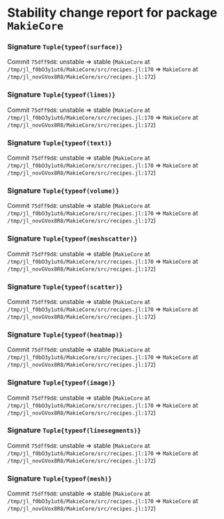 # Stability change report for package `MakieCore`

### Signature `Tuple{typeof(surface)}`

Commit `75dff9d8`: unstable => stable (`MakieCore` at `/tmp/jl_f0bO3y1ut6/MakieCore/src/recipes.jl:170` => `MakieCore` at `/tmp/jl_novGVox8R8/MakieCore/src/recipes.jl:172`)  

### Signature `Tuple{typeof(lines)}`

Commit `75dff9d8`: unstable => stable (`MakieCore` at `/tmp/jl_f0bO3y1ut6/MakieCore/src/recipes.jl:170` => `MakieCore` at `/tmp/jl_novGVox8R8/MakieCore/src/recipes.jl:172`)  

### Signature `Tuple{typeof(text)}`

Commit `75dff9d8`: unstable => stable (`MakieCore` at `/tmp/jl_f0bO3y1ut6/MakieCore/src/recipes.jl:170` => `MakieCore` at `/tmp/jl_novGVox8R8/MakieCore/src/recipes.jl:172`)  

### Signature `Tuple{typeof(volume)}`

Commit `75dff9d8`: unstable => stable (`MakieCore` at `/tmp/jl_f0bO3y1ut6/MakieCore/src/recipes.jl:170` => `MakieCore` at `/tmp/jl_novGVox8R8/MakieCore/src/recipes.jl:172`)  

### Signature `Tuple{typeof(meshscatter)}`

Commit `75dff9d8`: unstable => stable (`MakieCore` at `/tmp/jl_f0bO3y1ut6/MakieCore/src/recipes.jl:170` => `MakieCore` at `/tmp/jl_novGVox8R8/MakieCore/src/recipes.jl:172`)  

### Signature `Tuple{typeof(scatter)}`

Commit `75dff9d8`: unstable => stable (`MakieCore` at `/tmp/jl_f0bO3y1ut6/MakieCore/src/recipes.jl:170` => `MakieCore` at `/tmp/jl_novGVox8R8/MakieCore/src/recipes.jl:172`)  

### Signature `Tuple{typeof(heatmap)}`

Commit `75dff9d8`: unstable => stable (`MakieCore` at `/tmp/jl_f0bO3y1ut6/MakieCore/src/recipes.jl:170` => `MakieCore` at `/tmp/jl_novGVox8R8/MakieCore/src/recipes.jl:172`)  

### Signature `Tuple{typeof(image)}`

Commit `75dff9d8`: unstable => stable (`MakieCore` at `/tmp/jl_f0bO3y1ut6/MakieCore/src/recipes.jl:170` => `MakieCore` at `/tmp/jl_novGVox8R8/MakieCore/src/recipes.jl:172`)  

### Signature `Tuple{typeof(linesegments)}`

Commit `75dff9d8`: unstable => stable (`MakieCore` at `/tmp/jl_f0bO3y1ut6/MakieCore/src/recipes.jl:170` => `MakieCore` at `/tmp/jl_novGVox8R8/MakieCore/src/recipes.jl:172`)  

### Signature `Tuple{typeof(mesh)}`

Commit `75dff9d8`: unstable => stable (`MakieCore` at `/tmp/jl_f0bO3y1ut6/MakieCore/src/recipes.jl:170` => `MakieCore` at `/tmp/jl_novGVox8R8/MakieCore/src/recipes.jl:172`)  

